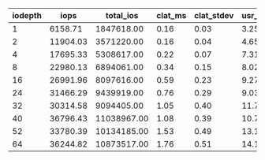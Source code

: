 | iodepth| iops| total\_ios| clat\_ms| clat\_stdev| usr\_cpu| sys\_cpu| OSD\_cpu| OSD\_mem| FIO\_cpu| FIO\_mem |
| ---| ---| ---| ---| ---| ---| ---| ---| ---| ---| ---|
 | 1  | 6158.71  | 1847618.00  | 0.16  | 0.03  | 3.25  | 3.51  | 200.38  | 18.51  | 49.48  | 0.21 |
 | 2  | 11904.03  | 3571220.00  | 0.16  | 0.04  | 4.65  | 5.12  | 260.90  | 19.20  | 82.25  | 0.91 |
 | 4  | 17695.33  | 5308617.00  | 0.22  | 0.07  | 7.31  | 6.78  | 315.01  | 19.20  | 93.15  | 1.23 |
 | 8  | 22980.13  | 6894061.00  | 0.34  | 0.15  | 8.02  | 6.83  | 334.62  | 19.20  | 96.76  | 1.39 |
 | 16  | 26991.96  | 8097616.00  | 0.59  | 0.23  | 9.27  | 7.01  | 356.68  | 19.20  | 78.70  | 1.97 |
 | 24  | 31466.29  | 9439919.00  | 0.76  | 0.29  | 9.03  | 6.04  | 340.97  | 19.20  | 101.24  | 2.08 |
 | 32  | 30314.58  | 9094405.00  | 1.05  | 0.40  | 11.75  | 8.18  | 325.39  | 19.20  | 118.36  | 1.97 |
 | 40  | 36796.43  | 11038967.00  | 1.08  | 0.39  | 10.74  | 6.63  | 367.12  | 19.20  | 94.79  | 2.29 |
 | 52  | 33780.39  | 10134185.00  | 1.53  | 0.49  | 13.18  | 8.44  | 330.81  | 19.20  | 136.44  | 2.13 |
 | 64  | 36244.82  | 10873517.00  | 1.76  | 0.51  | 14.10  | 9.02  | 338.17  | 19.20  | 147.77  | 2.24 |
